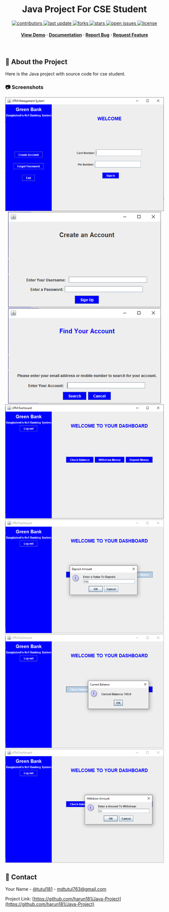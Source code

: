 <div align="center">
  <h1>Java Project For CSE Student</h1>

<!-- Badges -->
<p>
  <a href="https://github.com/harun181/Java-Project/tree/v.1.0.0/graphs/contributors">
    <img src="https://img.shields.io/github/contributors/Louis3797/awesome-readme-template" alt="contributors" />
  </a>
  <a href="https://github.com/harun181/Java-Project/graphs/commit-activity">
    <img src="https://img.shields.io/github/last-commit/Louis3797/awesome-readme-template" alt="last update" />
  </a>
  <a href="https://github.com/harun181/Java-Project/network/members">
    <img src="https://img.shields.io/github/forks/Louis3797/awesome-readme-template" alt="forks" />
  </a>
  <a href="https://github.com/harun181/Java-Project/stargazers">
    <img src="https://img.shields.io/github/stars/Louis3797/awesome-readme-template" alt="stars" />
  </a>
  <a href="https://github.com/harun181/Java-Project/issues/">
    <img src="https://img.shields.io/github/issues/Louis3797/awesome-readme-template" alt="open issues" />
  </a>
  <a href="https://github.com/harun181/Java-Project/blob/master/LICENSE">
    <img src="https://img.shields.io/github/license/Louis3797/awesome-readme-template.svg" alt="license" />
  </a>
</p>

<h4>
    <a href="https://github.com/harun181/Java-Project/tree/v.1.0.0">View Demo</a>
  <span> · </span>
    <a href="https://github.com/harun181/Java-Project/tree/v.1.0.0">Documentation</a>
  <span> · </span>
    <a href="https://github.com/harun181/Java-Project/tree/v.1.0.0/issues/">Report Bug</a>
  <span> · </span>
    <a href="https://github.com/harun181/Java-Project/tree/v.1.0.0/issues/">Request Feature</a>
  </h4>
</div>

<br />

<!-- About the Project -->

## :star2: About the Project

Here is the Java project with source code for cse student.

<!-- Screenshots -->

### :camera: Screenshots

<div align="center">
  <img src="Screenshot\atm (1).png" alt="screenshot" />
  <img src="Screenshot\atm (2).png" alt="screenshot" />
  <img src="Screenshot\atm (3).png" alt="screenshot" />
  <img src="Screenshot\atm (4).png" alt="screenshot" />
  <img src="Screenshot\atm (5).png" alt="screenshot" />
  <img src="Screenshot\atm (6).png" alt="screenshot" />
  <img src="Screenshot\atm (7).png" alt="screenshot" />
</div>

<!-- Contact -->

## :handshake: Contact

Your Name - [@tutul181](https://twitter.com/tutul181) - mdtutul763@gmail.com

Project Link: [https://github.com/harun181/Java-Project](https://github.com/harun181/Java-Project)
